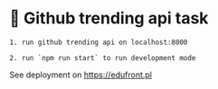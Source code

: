 # 🚀 Github trending api task
```
1. run github trending api on localhost:8000
```

```
2. run `npm run start` to run development mode 
```

See deployment on https://edufront.pl
